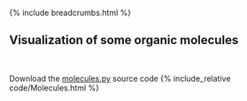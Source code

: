 {% include breadcrumbs.html %}

## Visualization of some organic molecules
<div class="header_line"><br/></div>

Download the [molecules.py](code/molecules.py) source code
{% include_relative code/Molecules.html %}
